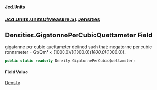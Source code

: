 #### [Jcd.Units](index.md 'index')
### [Jcd.Units.UnitsOfMeasure.SI](Jcd.Units.UnitsOfMeasure.SI.md 'Jcd.Units.UnitsOfMeasure.SI').[Densities](Densities.md 'Jcd.Units.UnitsOfMeasure.SI.Densities')

## Densities.GigatonnePerCubicQuettameter Field

gigatonne per cubic quettameter defined such that: megatonne per cubic ronnameter = Gt/Qm³ × (1000.0)/((1000.0)*(1000.0)*(1000.0)).

```csharp
public static readonly Density GigatonnePerCubicQuettameter;
```

#### Field Value
[Density](Density.md 'Jcd.Units.UnitTypes.Density')